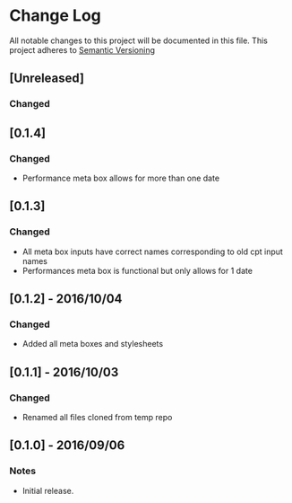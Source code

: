 # Change Log
All notable changes to this project will be documented in this file.
This project adheres to [Semantic Versioning](http://semver.org/)

## [Unreleased]
### Changed

## [0.1.4]
### Changed
- Performance meta box allows for more than one date

## [0.1.3]
### Changed
- All meta box inputs have correct names corresponding to old cpt input names
- Performances meta box is functional but only allows for 1 date

## [0.1.2] - 2016/10/04
### Changed
- Added all meta boxes and stylesheets

## [0.1.1] - 2016/10/03
### Changed
- Renamed all files cloned from temp repo

## [0.1.0] - 2016/09/06
### Notes
- Initial release.







